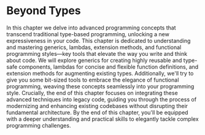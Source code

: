 # Beyond Types
In this chapter we delve into advanced programming concepts that transcend traditional type-based programming, unlocking a new expressiveness in your code. This chapter is dedicated to understanding and mastering generics, lambdas, extension methods, and functional programming styles—key tools that elevate the way you write and think about code. 
We will explore generics for creating highly reusable and type-safe components, lambdas for concise and flexible function definitions, and extension methods for augmenting existing types. Additionally, we'll try to give you some bit-sized tools to embrace the elegance of functional programming, weaving these concepts seamlessly into your programming style. 
Crucially, the end of this chapter focuses on integrating these advanced techniques into legacy code, guiding you through the process of modernizing and enhancing existing codebases without disrupting their fundamental architecture. By the end of this chapter, you'll be equipped with a deeper understanding and practical skills to elegantly tackle complex programming challenges.